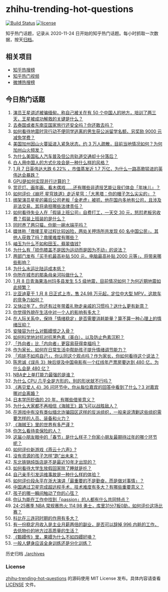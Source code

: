 # zhihu-trending-hot-questions

[![Build Status](https://github.com/justjavac/zhihu-trending-hot-questions/workflows/ci/badge.svg?branch=master)](https://github.com/justjavac/zhihu-trending-hot-questions/actions)
[![license](https://img.shields.io/github/license/justjavac/zhihu-trending-hot-questions)](https://github.com/justjavac/zhihu-trending-hot-questions/blob/master/LICENSE)

知乎热门话题，记录从 2020-11-24
日开始的知乎热门话题。每小时抓取一次数据，按天[归档](./archives)。

## 相关项目

- [知乎热搜榜](https://github.com/justjavac/zhihu-trending-top-search)
- [知乎热门视频](https://github.com/justjavac/zhihu-trending-hot-video)
- [微博热搜榜](https://github.com/justjavac/weibo-trending-hot-search)

## 今日热门话题

<!-- BEGIN -->
<!-- 最后更新时间 Thu Jan 09 2025 06:07:00 GMT+0800 (China Standard Time) -->

1. [演员王星讲述被骗缅甸，称自己被关在有 50 个中国人的地方，培训了两三天，王星被成功解救的关键是什么？](https://www.zhihu.com/question/9045550322)
1. [去泰国或者东南亚国家旅行还安全吗？你还敢去吗？](https://www.zhihu.com/question/8994233505)
1. [如何看待地震时背行动不便同学逃离的男生获公派留学名额，另奖励 9000 元减免学费？](https://www.zhihu.com/question/8954903461)
1. [美国加州因山火蔓延进入紧急状态，约 3 万人疏散，目前当地情况如何？为何加州山火频发？](https://www.zhihu.com/question/9048863141)
1. [为什么美国私人汽车普及但公共轨道交通却十分落后？](https://www.zhihu.com/question/35770844)
1. [白人用中国人的方式化妆会是一种什么样的风格？](https://www.zhihu.com/question/641480626)
1. [1 月 7 日英伟达大跌 6.22% ，市值蒸发近 1.7 万亿，为什么一路高歌猛进的英伟达会暴跌？](https://www.zhihu.com/question/9026788942)
1. [GPU是如何实现并行计算的？](https://www.zhihu.com/question/6320379420)
1. [赏花灯、画年画、看木偶戏……还有哪些非遗技艺能让我们体会「年味儿」？](https://www.zhihu.com/question/7626396929)
1. [如何评价《崩坏 星穹铁道》走近星穹：「大黑塔：你的帽子怎么尖尖的」？](https://www.zhihu.com/question/9058718609)
1. [绑架演员星星的幕后公司老板「金老虎」被抓，他在国内多地有公司，且涉及非法交易，其将承担哪些法律责任？](https://www.zhihu.com/question/9062656728)
1. [如何看待失业人在「假装上班公司」自费打工，一天交 30 元，怒怼老板另收费？假装上班装的是什么？](https://www.zhihu.com/question/9041136145)
1. [同时养了两只猫，你能一碗水端平吗？](https://www.zhihu.com/question/662030026)
1. [媒体称「救援王星过程比较凶险，两处关押场所共发现 60 名中国公民」，其他人获救了吗？救援难度有哪些？](https://www.zhihu.com/question/9068498059)
1. [岫玉为什么不如和田玉，翡翠值钱?](https://www.zhihu.com/question/8159615037)
1. [为什么有「损伤膝盖不是因为运动而是因为不动」的说法？](https://www.zhihu.com/question/8624858538)
1. [两部门发布「买手机最高补贴 500 元，电脑最高补贴 2000 元等」，将带来哪些影响？](https://www.zhihu.com/question/9037120208)
1. [为什么水运比陆运成本低？](https://www.zhihu.com/question/29457053)
1. [你所在城市的那条母亲河叫做什么？](https://www.zhihu.com/question/423915148)
1. [1 月 8 日青海果洛州玛多县发生 5.5 级地震，目前情况如何？为何近期地震如此频繁？](https://www.zhihu.com/question/9057513244)
1. [比亚迪夏于 1 月 8 日正式上市，售 24.98 万元起，定位中大型 MPV，这款车的竞争力如何？](https://www.zhihu.com/question/8866755645)
1. [又快过年了，你还有过年带着礼物走亲戚的习惯吗？送什么更有新意？](https://www.zhihu.com/question/8886338928)
1. [你觉得外貌在生活中对一个人的影响有多大？](https://www.zhihu.com/question/8973358715)
1. [在人际关系中，保持「情绪稳定」是否需要消耗能量？算不算一种心理上的情绪压抑？](https://www.zhihu.com/question/8889428425)
1. [安陵容为什么对甄嬛恨之入骨？](https://www.zhihu.com/question/454074878)
1. [如何科学地对抗对抗黑色素（美白），以及防止色素沉积？](https://www.zhihu.com/question/34832818)
1. [「外向者」比「内向者」更容易获得幸福吗？](https://www.zhihu.com/question/8210183797)
1. [作为家长，如何在日常生活中帮助孩子提升情绪调节能力？](https://www.zhihu.com/question/5298379814)
1. [「鸡娃不如鸡自己」，你认同这个观点吗？作为家长，你如何看待这个说法？](https://www.zhihu.com/question/7920359314)
1. [陈思诚《误杀 3》映后提及中国电影有一个红线年产票房要达到 480 亿，为什么会是 480 亿？](https://www.zhihu.com/question/8640566930)
1. [NBA史上单打能力最强的是谁？](https://www.zhihu.com/question/623914217)
1. [为什么 CPU 几乎全是方形的，别的形状就不行吗？](https://www.zhihu.com/question/453507179)
1. [《再见爱人 4》36 问环节中，你从每位嘉宾的回答中看到了什么？3 对嘉宾哪对会离婚？](https://www.zhihu.com/question/8764979996)
1. [日本学历贬值的 20 年，有哪些借鉴意义？](https://www.zhihu.com/question/8880483066)
1. [为什么大家都不再相信《海贼王》路飞可以战胜敌人？](https://www.zhihu.com/question/454043253)
1. [在游戏中有没有类似缅北诈骗园区这样的反派组织，一般来说清剿这些组织需要怎样的人员、装备和火力？](https://www.zhihu.com/question/9038172381)
1. [《海贼王》里的世界有多严谨？](https://www.zhihu.com/question/383356468)
1. [你怎么看待卖保险的人？](https://www.zhihu.com/question/35524334)
1. [这届小朋友眼中的「春节」是什么样子？你家小朋友最期待过年的哪个环节呢？](https://www.zhihu.com/question/8352529198)
1. [如何评价新游戏《燕云十六声》?](https://www.zhihu.com/question/8168848861)
1. [没有资源的孩子怎样“跑”出未来？](https://www.zhihu.com/question/8682967354)
1. [东北铁锅炖饭店是不是最近10年才出现的？](https://www.zhihu.com/question/5378742450)
1. [如何看待大学生放假回家除了睡就是吃？](https://www.zhihu.com/question/8705700049)
1. [自己亲手引发运维事故是一种什么样的体验？](https://www.zhihu.com/question/43860483)
1. [如何评价段永平在浙大演讲「最重要的不是勤奋，而是做对事情」？](https://www.zhihu.com/question/8932527426)
1. [中国通过卫星完成超远程手术，技术难度有多大？有哪些重要意义？](https://www.zhihu.com/question/8959114614)
1. [孩子的哪一瞬间触动了你的心弦？](https://www.zhihu.com/question/8882720512)
1. [你认为能在工作中找到「passion」的人都有什么共同特点？](https://www.zhihu.com/question/8872177060)
1. [24-25赛季 NBA 常规赛热火 114:98 勇士，库里31分7板0助，如何评价这场比赛？](https://www.zhihu.com/question/9034283670)
1. [科比在三连冠时期的作用有多大？](https://www.zhihu.com/question/32320815)
1. [有一份稳定月收入是主业月薪两倍的副业，是否可以辞掉 996 内耗的工作，去低物价的地方过高质量的生活？](https://www.zhihu.com/question/8675693293)
1. [《甄嬛传》里，果嬛为什么不如四嬛好嗑？](https://www.zhihu.com/question/658146415)
1. [一般人健身应该全身训练还是分化训练？](https://www.zhihu.com/question/8624836929)

<!-- END -->

历史归档 [./archives](./archives)

### License

[zhihu-trending-hot-questions](https://github.com/justjavac/zhihu-trending-hot-questions)
的源码使用 MIT License 发布。具体内容请查看 [LICENSE](./LICENSE) 文件。
